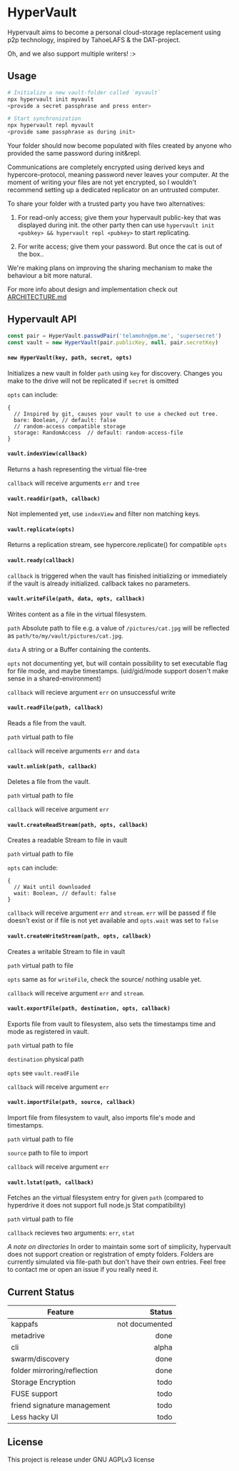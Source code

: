 HyperVault
==========

Hypervault aims to become a personal cloud-storage replacement using p2p
technology, inspired by TahoeLAFS & the DAT-project.

Oh, and we also support multiple writers! :>

## Usage

```bash
# Initialize a new vault-folder called `myvault`
npx hypervault init myvault
<provide a secret passphrase and press enter>

# Start synchronization
npx hypervault repl myvault
<provide same passphrase as during init>

```

Your folder should now become populated with files created by anyone who
provided the same password during init&repl.

Communications are completely encrypted using derived keys and hypercore-protocol,
meaning password never leaves your computer.
At the moment of writing your files are not yet encrypted, so I wouldn't recommend
setting up a dedicated replicator on an untrusted computer.

To share your folder with a trusted party you have two alternatives:
1. For read-only access; give them your hypervault public-key that was displayed during
   init. the other party then can use `hypervault init <pubkey> && hypervault
   repl <pubkey>` to start replicating.

2. For write access; give them your password. But once the cat is out of the
   box..

We're making plans on improving the sharing mechanism to make the behaviour
a bit more natural.

For more info about design and implementation check out
[ARCHITECTURE.md](ARCHITECTURE.md)


## Hypervault API

```js
const pair = HyperVault.passwdPair('telamohn@pm.me', 'supersecret')
const vault = new HyperVault(pair.publicKey, null, pair.secretKey)
```

#### `new HyperVault(key, path, secret, opts)`

Initializes a new vault in folder `path` using `key` for discovery.
Changes you make to the drive will not be replicated if `secret` is omitted

`opts` can include:

```
{
  // Inspired by git, causes your vault to use a checked out tree.
  bare: Boolean, // default: false
  // random-access compatible storage
  storage: RandomAccess  // default: random-access-file
}
```


#### `vault.indexView(callback)`

Returns a hash representing the virtual file-tree

`callback` will receive arguments `err` and `tree`

#### `vault.readdir(path, callback)`

Not implemented yet, use `indexView` and filter non matching keys.

#### `vault.replicate(opts)`

Returns a replication stream, see hypercore.replicate() for compatible `opts`

#### `vault.ready(callback)`

`callback` is triggered when the vault has finished initializing or immediately
if the vault is already initialized. callback takes no parameters.

#### `vault.writeFile(path, data, opts, callback)`

Writes content as a file in the virtual filesystem.

`path` Absolute path to file e.g. a value of `/pictures/cat.jpg` will be
reflected as `path/to/my/vault/pictures/cat.jpg`.

`data` A string or a Buffer containing the contents.

`opts` not documenting yet, but will contain possibility to set executable flag for
file mode, and maybe timestamps. (uid/gid/mode support dosen't make sense in
a shared-environment)

`callback` will recieve argument `err` on unsuccessful write

#### `vault.readFile(path, callback)`

Reads a file from the vault.

`path` virtual path to file

`callback` will receive arguments `err` and `data`

#### `vault.unlink(path, callback)`

Deletes a file from the vault.

`path` virtual path to file

`callback` will receive argument `err`

#### `vault.createReadStream(path, opts, callback)`

Creates a readable Stream to file in vault

`path` virtual path to file

`opts` can include:

```
{
  // Wait until downloaded
  wait: Boolean, // default: false
}
```

`callback` will receive argument `err` and `stream`.
 `err` will be passed if file doesn't exist
  or if file is not yet available and `opts.wait` was set to `false`

#### `vault.createWriteStream(path, opts, callback)`

Creates a writable Stream to file in vault

`path` virtual path to file

`opts` same as for `writeFile`, check the source/ nothing usable yet.

`callback` will receive argument `err` and `stream`.

#### `vault.exportFile(path, destination, opts, callback)`

Exports file from vault to filesystem, also sets the timestamps time and mode
as registered in vault.

`path` virtual path to file

`destination` physical path

`opts` see `vault.readFile`

`callback` will receive argument `err`


#### `vault.importFile(path, source, callback)`

Import file from filesystem to vault, also imports file's mode and timestamps.

`path` virtual path to file

`source` path to file to import

`callback` will receive argument `err`

#### `vault.lstat(path, callback)`

Fetches an the virtual filesystem entry for given  `path`
(compared to hyperdrive it does not support full node.js Stat compatibility)

`path` virtual path to file

`callback` recieves two arguments: `err`, `stat`

*A note on directories*
In order to maintain some sort of simplicity, hypervault does not support creation or registration of empty folders.
Folders are currently simulated via file-path but don't have their own entries.
Feel free to contact me or open an issue if you really need it.

## Current Status

| Feature                     | Status         |
| --------------------------- | -------------: |
| kappafs                     | not documented |
| metadrive                   | done           |
| cli                         | alpha          |
| swarm/discovery             | done           |
| folder mirroring/reflection | done           |
| Storage Encryption          | todo           |
| FUSE support                | todo           |
| friend signature management | todo           |
| Less hacky UI               | todo           |

## License

This project is release under GNU AGPLv3 license

